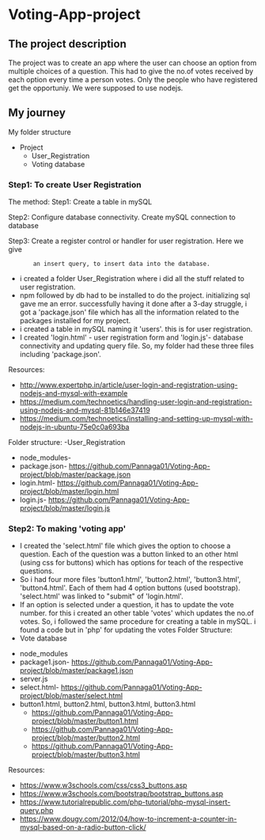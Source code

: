 # Voting-App-project

## The project description
The project was to create an app where the user can choose an option from multiple choices of a question.  This had to give the no.of votes received by each option every time a person votes. Only the people who have registered get the opportuniy. We were supposed to use nodejs.


## My journey
My folder structure
- Project
  * User_Registration
  * Voting database

### Step1: To create User Registration
The method:
Step1: Create a table in mySQL

Step2: Configure database connectivity. Create mySQL connection to database 

Step3: Create a register control or handler for user registration. Here we give 

           an insert query, to insert data into the database.
           
- i created a folder User_Registration where i did all the stuff related to user registration. 
- npm followed by db had to be installed to do the project. initializing sql gave me an error. successfully having it done after a 3-day struggle, i got a 'package.json' file which has all the information related to the packages installed for my project. 
- i created a table in mySQL naming it 'users'. this is for user registration. 
- I created 'login.html' - user registration form and 'login.js'- database connectivity and updating query file.  So, my folder had these three files including 'package.json'. 

Resources: 
- http://www.expertphp.in/article/user-login-and-registration-using-nodejs-and-mysql-with-example 
- https://medium.com/technoetics/handling-user-login-and-registration-using-nodejs-and-mysql-81b146e37419
- https://medium.com/technoetics/installing-and-setting-up-mysql-with-nodejs-in-ubuntu-75e0c0a693ba
           
Folder structure:
-User_Registration
 * node_modules- 
 * package.json- https://github.com/Pannaga01/Voting-App-project/blob/master/package.json
 * login.html- https://github.com/Pannaga01/Voting-App-project/blob/master/login.html
 * login.js- https://github.com/Pannaga01/Voting-App-project/blob/master/login.js
 

### Step2: To making 'voting app'
- I created the 'select.html' file which gives the option to choose a question. Each of the question was a button linked to an other html (using css for buttons) which has options for teach of the respective questions. 
- So i had four more files 'button1.html', 'button2.html', 'button3.html', 'button4.html'. Each of them had 4 option buttons (used bootstrap). 'select.html' was linked to "submit" of 'login.html'. 
- If an option is selected under a question, it has to update the vote number. for this i created an other table 'votes' which updates the no.of votes. So, i followed the same procedure for creating a table in mySQL. i found a code but in 'php' for updating the votes
 Folder Structure:
 - Vote database
  * node_modules
  * package1.json- https://github.com/Pannaga01/Voting-App-project/blob/master/package1.json
  * server.js
  * select.html- https://github.com/Pannaga01/Voting-App-project/blob/master/select.html
  * button1.html, button2.html, button3.html, button3.html
    - https://github.com/Pannaga01/Voting-App-project/blob/master/button1.html
    - https://github.com/Pannaga01/Voting-App-project/blob/master/button2.html
    - https://github.com/Pannaga01/Voting-App-project/blob/master/button3.html

Resources: 
- https://www.w3schools.com/css/css3_buttons.asp
- https://www.w3schools.com/bootstrap/bootstrap_buttons.asp
- https://www.tutorialrepublic.com/php-tutorial/php-mysql-insert-query.php
- https://www.dougv.com/2012/04/how-to-increment-a-counter-in-mysql-based-on-a-radio-button-click/


